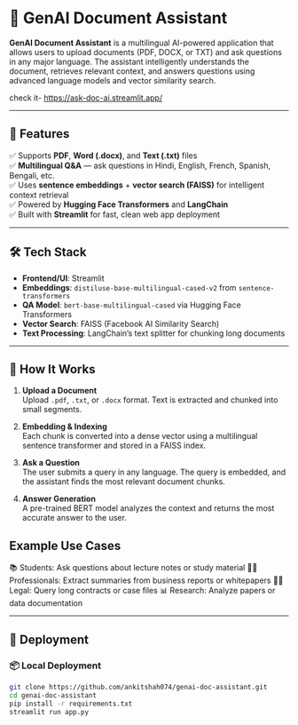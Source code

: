 # 🧠 GenAI Document Assistant

**GenAI Document Assistant** is a multilingual AI-powered application that allows users to upload documents (PDF, DOCX, or TXT) and ask questions in any major language. The assistant intelligently understands the document, retrieves relevant context, and answers questions using advanced language models and vector similarity search.

check it- https://ask-doc-ai.streamlit.app/

---

## 🌟 Features

✅ Supports **PDF**, **Word (.docx)**, and **Text (.txt)** files  
✅ **Multilingual Q&A** — ask questions in Hindi, English, French, Spanish, Bengali, etc.  
✅ Uses **sentence embeddings** + **vector search (FAISS)** for intelligent context retrieval  
✅ Powered by **Hugging Face Transformers** and **LangChain**  
✅ Built with **Streamlit** for fast, clean web app deployment  

---

## 🛠️ Tech Stack

- **Frontend/UI**: Streamlit  
- **Embeddings**: `distiluse-base-multilingual-cased-v2` from `sentence-transformers`  
- **QA Model**: `bert-base-multilingual-cased` via Hugging Face Transformers  
- **Vector Search**: FAISS (Facebook AI Similarity Search)  
- **Text Processing**: LangChain’s text splitter for chunking long documents  

---

## 🧠 How It Works

1. **Upload a Document**  
   Upload `.pdf`, `.txt`, or `.docx` format. Text is extracted and chunked into small segments.

2. **Embedding & Indexing**  
   Each chunk is converted into a dense vector using a multilingual sentence transformer and stored in a FAISS index.

3. **Ask a Question**  
   The user submits a query in any language. The query is embedded, and the assistant finds the most relevant document chunks.

4. **Answer Generation**  
   A pre-trained BERT model analyzes the context and returns the most accurate answer to the user.

## Example Use Cases
📚 Students: Ask questions about lecture notes or study material
🧑‍💼 Professionals: Extract summaries from business reports or whitepapers
👨‍⚖️ Legal: Query long contracts or case files
📊 Research: Analyze papers or data documentation


---

## 🚀 Deployment

### 📦 Local Deployment

```bash
git clone https://github.com/ankitshah074/genai-doc-assistant.git
cd genai-doc-assistant
pip install -r requirements.txt
streamlit run app.py
